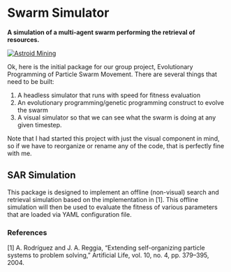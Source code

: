 Swarm Simulator
===============
**A simulation of a multi-agent swarm performing the retrieval of resources.**

[![Astroid Mining][astroid_mining.jpg]][astroid_mining.jpg]

Ok, here is the initial package for our group project, Evolutionary Programming of Particle Swarm Movement. There are several things that need to be built:

1. A headless simulator that runs with speed for fitness evaluation
2. An evolutionary programming/genetic programming construct to evolve the swarm
3. A visual simulator so that we can see what the swarm is doing at any given timestep.

Note that I had started this project with just the visual component in mind, so if we have to reorganize or rename any of the code, that is perfectly fine with me.

## SAR Simulation ##
This package is designed to implement an offline (non-visual) search and retrieval simulation based on the implementation in [1]. This offline simulation will then be used to evaluate the fitness of various parameters that are loaded via YAML configuration file.

### References ###

[1] A. Rodríguez and J. A. Reggia, “Extending self-organizing particle systems to problem solving,” Artificial Life, vol. 10, no. 4, pp. 379–395, 2004.

<!-- References -->
[astroid_mining.jpg]: http://static.ddmcdn.com/gif/blogs/6a00d8341bf67c53ef0168eaa8f840970c-800wi.jpg
